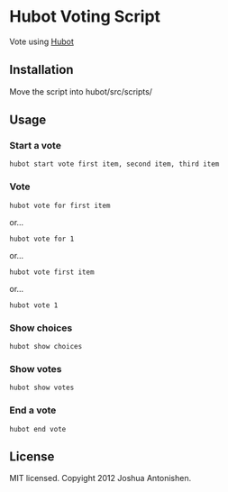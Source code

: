 # Hubot Voting Script

Vote using [Hubot](http://github.com/github/hubot)

## Installation

Move the script into hubot/src/scripts/

## Usage

### Start a vote

    hubot start vote first item, second item, third item

### Vote

    hubot vote for first item

or...

    hubot vote for 1

or...

    hubot vote first item

or...

    hubot vote 1

### Show choices

    hubot show choices

### Show votes

    hubot show votes

### End a vote

    hubot end vote

## License

MIT licensed. Copyight 2012 Joshua Antonishen.
